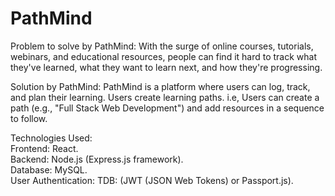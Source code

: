 # PathMind


Problem to solve by PathMind:
With the surge of online courses, tutorials, webinars, and educational resources, people can find it hard to track what they've learned, what they want to learn next, and how they're progressing.

Solution by PathMind:
PathMind is a platform where users can log, track, and plan their learning. Users create learning paths. i.e, Users can create a path (e.g., "Full Stack Web Development") and add resources in a sequence to follow.

Technologies Used: <br>
Frontend: React. <br>
Backend: Node.js (Express.js framework). <br>
Database: MySQL. <br>
User Authentication: TDB: (JWT (JSON Web Tokens) or Passport.js). <br>
